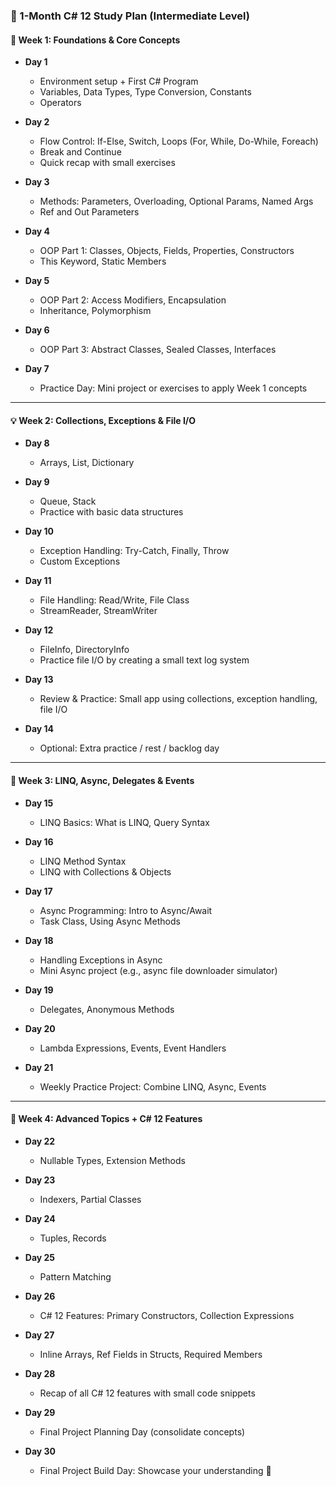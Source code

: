 ### **📅 1-Month C# 12 Study Plan (Intermediate Level)**

#### 🧠 **Week 1: Foundations & Core Concepts**
- **Day 1**  
  - Environment setup + First C# Program  
  - Variables, Data Types, Type Conversion, Constants  
  - Operators  

- **Day 2**  
  - Flow Control: If-Else, Switch, Loops (For, While, Do-While, Foreach)  
  - Break and Continue  
  - Quick recap with small exercises  

- **Day 3**  
  - Methods: Parameters, Overloading, Optional Params, Named Args  
  - Ref and Out Parameters  

- **Day 4**  
  - OOP Part 1: Classes, Objects, Fields, Properties, Constructors  
  - This Keyword, Static Members  

- **Day 5**  
  - OOP Part 2: Access Modifiers, Encapsulation  
  - Inheritance, Polymorphism  

- **Day 6**  
  - OOP Part 3: Abstract Classes, Sealed Classes, Interfaces  

- **Day 7**  
  - Practice Day: Mini project or exercises to apply Week 1 concepts  

---

#### 💡 **Week 2: Collections, Exceptions & File I/O**
- **Day 8**  
  - Arrays, List, Dictionary  

- **Day 9**  
  - Queue, Stack  
  - Practice with basic data structures  

- **Day 10**  
  - Exception Handling: Try-Catch, Finally, Throw  
  - Custom Exceptions  

- **Day 11**  
  - File Handling: Read/Write, File Class  
  - StreamReader, StreamWriter  

- **Day 12**  
  - FileInfo, DirectoryInfo  
  - Practice file I/O by creating a small text log system  

- **Day 13**  
  - Review & Practice: Small app using collections, exception handling, file I/O  

- **Day 14**  
  - Optional: Extra practice / rest / backlog day  

---

#### 🧩 **Week 3: LINQ, Async, Delegates & Events**
- **Day 15**  
  - LINQ Basics: What is LINQ, Query Syntax  

- **Day 16**  
  - LINQ Method Syntax  
  - LINQ with Collections & Objects  

- **Day 17**  
  - Async Programming: Intro to Async/Await  
  - Task Class, Using Async Methods  

- **Day 18**  
  - Handling Exceptions in Async  
  - Mini Async project (e.g., async file downloader simulator)  

- **Day 19**  
  - Delegates, Anonymous Methods  

- **Day 20**  
  - Lambda Expressions, Events, Event Handlers  

- **Day 21**  
  - Weekly Practice Project: Combine LINQ, Async, Events  

---

#### 🚀 **Week 4: Advanced Topics + C# 12 Features**
- **Day 22**  
  - Nullable Types, Extension Methods  

- **Day 23**  
  - Indexers, Partial Classes  

- **Day 24**  
  - Tuples, Records  

- **Day 25**  
  - Pattern Matching  

- **Day 26**  
  - C# 12 Features: Primary Constructors, Collection Expressions  

- **Day 27**  
  - Inline Arrays, Ref Fields in Structs, Required Members  

- **Day 28**  
  - Recap of all C# 12 features with small code snippets  

- **Day 29**  
  - Final Project Planning Day (consolidate concepts)  

- **Day 30**  
  - Final Project Build Day: Showcase your understanding 🎉  
